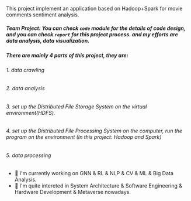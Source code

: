 This project implement an application based on Hadoop+Spark for movie comments sentiment analysis.

##### Team Project: You can check `code` module for the details of code design, and you can check `report` for this project process. and my efforts are data analysis, data visualization.

##### There are mainly 4 parts of this project, they are:
###### 1. data crawling
###### 2. data analysis
###### 3. set up the Distributed File Storage System on the virtual environment(HDFS).
###### 4. set up the Distributed File Processing System on the computer, run the program on the environment (In this project: Hadoop and Spark)
###### 5. data processing


- 🌱 I'm currently working on GNN & RL & NLP & CV & ML & Big Data Analysis. 
- 🌱 I'm quite intereted in System Architecture & Software Engineering & Hardware Development & Metaverse nowadays.
